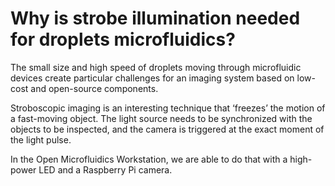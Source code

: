 # Why is strobe illumination needed for droplets microfluidics?

The small size and high speed of droplets moving through microfluidic devices create particular challenges for an imaging system based on low-cost and open-source components.

Stroboscopic imaging is an interesting technique that ‘freezes’ the motion of a fast-moving object. The light source needs to be synchronized with the objects to be inspected, and the camera is triggered at the exact moment of the light pulse.

In the Open Microfluidics Workstation, we are able to do that with a high-power LED and a Raspberry Pi camera.